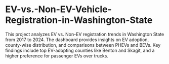# EV-vs.-Non-EV-Vehicle-Registration-in-Washington-State
This project analyzes EV vs. Non-EV registration trends in Washington State from 2017 to 2024. The dashboard provides insights on EV adoption, county-wise distribution, and comparisons between PHEVs and BEVs. Key findings include top EV-adopting counties like Benton and Skagit, and a higher preference for passenger EVs over trucks.
